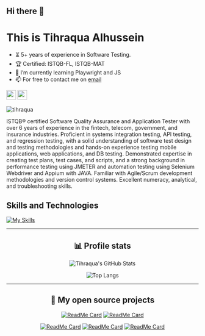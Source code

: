 ## Hi there 👋
# This is Tihraqua Alhussein
- ⏳ 5+ years of experience in Software Testing.
- 🏆 Certified: ISTQB-FL, ISTQB-MAT
- 🌱 I’m currently learning Playwright and JS
- 📫 For free to contact me on [email](mailto:tihraquamahdi@gmail.com)

<p>
<a href="https://www.linkedin.com/in/tihraqua/" target="_blank" rel="noopener noreferrer"><img src="https://img.shields.io/badge/My%20LinkedIn-0077b5" height=25></a>
 <a href="https://tihraquamahdi.dev/" target="_blank" rel="noopener noreferrer"><img src="https://img.shields.io/badge/My%20Personal%20Website-08296b" height=25></a>
</p> 
<p>
 <p align="left"> <img src="https://komarev.com/ghpvc/?username=tihraqua&label=Profile%20views&color=0e75b6&style=flat" alt="tihraqua" /> </p>
</p>



ISTQB® certified Software Quality Assurance and Application Tester with over 6 years of experience in the fintech, telecom,
government, and insurance industries. Proficient in systems integration testing, API testing, and regression testing, with a solid
understanding of software test design and testing methodologies and hands-on experience testing mobile applications, web
applications, and DB testing. Demonstrated expertise in creating test plans, test cases, and scripts, and a strong background in
performance testing using JMETER and automation testing using Selenium Webdriver and Appium with JAVA. Familiar with
Agile/Scrum development methodologies and version control systems. Excellent numeracy, analytical, and troubleshooting skills.

## Skills and Technologies

[![My Skills](https://skillicons.dev/icons?i=js,docker,gitlab,java,linux,mysql,nextjs,npm,notion,postman,selenium,ts,vscode)](https://skillicons.dev)

  ---------------------------------------------------------------------------------------------------------------------------



<div align="center">

<h2>📊 Profile stats</h2>

![Tihraqua's GitHub Stats](https://github-readme-stats.vercel.app/api?username=tihraqua&show_icons=true&theme=radical)
  
![Top Langs](https://github-readme-stats.vercel.app/api/top-langs/?username=tihraqua&hide=scss,css,html&theme=dark&layout=compact)

</div>

------------------------------------------------------------------------------------------------------------------------------------------------------------------------------------------------  
<div align="center">
  <h2>🎉 My open source projects</h2>

[![ReadMe Card](https://github-readme-stats.vercel.app/api/pin/?username=tihraqua&repo=AutomationSauceLab&theme=radical)](https://github.com/tihraqua/AutomationSauceLab)
[![ReadMe Card](https://github-readme-stats.vercel.app/api/pin/?username=tihraqua&repo=hello_world&theme=merko)](https://github.com/tihraqua/hello_world) 

[![ReadMe Card](https://github-readme-stats.vercel.app/api/pin/?username=tihraqua&repo=shaft-demo&theme=gruvbox)](https://github.com/tihraqua/shaft-demo)
[![ReadMe Card](https://github-readme-stats.vercel.app/api/pin/?username=tihraqua&repo=225-github-actions-demo&theme=dark)](https://github.com/tihraqua/225-github-actions-demo)
[![ReadMe Card](https://github-readme-stats.vercel.app/api/pin/?username=tihraqua&repo=ElementalSelenium&theme=dark)](https://github.com/tihraqua/ElementalSelenium)
  
  
</div>
